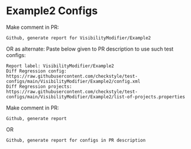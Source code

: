 # Example2 Configs
Make comment in PR:
```
Github, generate report for VisibilityModifier/Example2
```
OR as alternate:
Paste below given to PR description to use such test configs:
```
Report label: VisibilityModifier/Example2
Diff Regression config: https://raw.githubusercontent.com/checkstyle/test-configs/main/VisibilityModifier/Example2/config.xml
Diff Regression projects: https://raw.githubusercontent.com/checkstyle/test-configs/main/VisibilityModifier/Example2/list-of-projects.properties
```
Make comment in PR:
```
Github, generate report
```
OR
```
Github, generate report for configs in PR description
```
